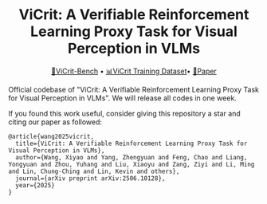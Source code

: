 <div align="center">

<h1>ViCrit: A Verifiable Reinforcement Learning Proxy Task for Visual Perception in VLMs</h1>

<p align="center">
  <a href="https://huggingface.co/datasets/russwang/ViCrit-Bench">🤗ViCrit-Bench</a> • <a href="https://huggingface.co/datasets/russwang/ThinkLite-VL-70k">📊ViCrit Training Dataset</a>• <a href="https://arxiv.org/abs/2504.07934">📄Paper</a>
</p>

</div>

Official codebase of "ViCrit: A Verifiable Reinforcement Learning Proxy Task for Visual Perception in VLMs". We will release all codes in one week.

If you found this work useful, consider giving this repository a star and citing our paper as followed:
```
@article{wang2025vicrit,
  title={ViCrit: A Verifiable Reinforcement Learning Proxy Task for Visual Perception in VLMs},
  author={Wang, Xiyao and Yang, Zhengyuan and Feng, Chao and Liang, Yongyuan and Zhou, Yuhang and Liu, Xiaoyu and Zang, Ziyi and Li, Ming and Lin, Chung-Ching and Lin, Kevin and others},
  journal={arXiv preprint arXiv:2506.10128},
  year={2025}
}
```
